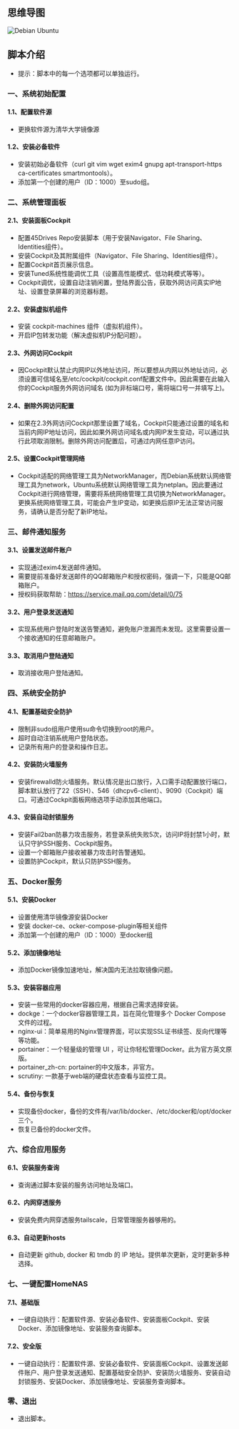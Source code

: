 ## 思维导图  
![Debian Ubuntu](https://github.com/user-attachments/assets/3f83d595-4ccd-4168-9595-dca289e31fcf)

## 脚本介绍
- 提示：脚本中的每一个选项都可以单独运行。
### 一、系统初始配置
#### 1.1、配置软件源
- 更换软件源为清华大学镜像源
#### 1.2、安装必备软件
- 安装初始必备软件（curl git vim wget exim4 gnupg apt-transport-https ca-certificates smartmontools）。  
- 添加第一个创建的用户（ID：1000）至sudo组。
### 二、系统管理面板
#### 2.1、安装面板Cockpit
- 配置45Drives Repo安装脚本（用于安装Navigator、File Sharing、Identities组件）。  
- 安装Cockpit及其附属组件（Navigator、File Sharing、Identities组件）。  
- 配置Cockpit首页展示信息。  
- 安装Tuned系统性能调优工具（设置高性能模式、低功耗模式等等）。  
- Cockpit调优，设置自动注销闲置，登陆界面公告，获取外网访问真实IP地址、设置登录屏幕的浏览器标题。  
#### 2.2、安装虚拟机组件
- 安装 cockpit-machines 组件（虚拟机组件）。  
- 开启IP包转发功能（解决虚拟机IP分配问题）。  
#### 2.3、外网访问Cockpit
- 因Cockpit默认禁止内网IP以外地址访问，所以要想从内网以外地址访问，必须设置可信域名至/etc/cockpit/cockpit.conf配置文件中。因此需要在此输入你的Cockpit服务外网访问域名 (如为非标端口号，需将端口号一并填写上)。
#### 2.4、删除外网访问配置
- 如果在2.3外网访问Cockpit那里设置了域名，Cockpit只能通过设置的域名和当前内网IP地址访问，因此如果外网访问域名或内网IP发生变动，可以通过执行此项取消限制。删除外网访问配置后，可通过内网任意IP访问。
#### 2.5、设置Cockpit管理网络
- Cockpit适配的网络管理工具为NetworkManager，而Debian系统默认网络管理工具为network，Ubuntu系统默认网络管理工具为netplan。因此要通过Cockpit进行网络管理，需要将系统网络管理工具切换为NetworkManager。更换系统网络管理工具，可能会产生IP变动，如更换后原IP无法正常访问服务，请确认是否分配了新IP地址。
### 三、邮件通知服务
#### 3.1、设置发送邮件账户
- 实现通过exim4发送邮件通知。  
- 需要提前准备好发送邮件的QQ邮箱账户和授权密码，强调一下，只能是QQ邮箱账户。  
- 授权码获取帮助：https://service.mail.qq.com/detail/0/75  
#### 3.2、用户登录发送通知
- 实现系统用户登陆时发送告警通知，避免账户泄漏而未发现。这里需要设置一个接收通知的任意邮箱账户。
#### 3.3、取消用户登陆通知
- 取消接收用户登陆通知。
### 四、系统安全防护
#### 4.1、配置基础安全防护
- 限制非sudo组用户使用su命令切换到root的用户。  
- 超时自动注销系统用户登陆状态。  
- 记录所有用户的登录和操作日志。  
#### 4.2、安装防火墙服务
- 安装firewalld防火墙服务。默认情况是出口放行，入口需手动配置放行端口，脚本默认放行了22（SSH）、546（dhcpv6-client）、9090（Cockpit）端口。可通过Cockpit面板网络选项手动添加其他端口。
#### 4.3、安装自动封锁服务
- 安装Fail2ban防暴力攻击服务，若登录系统失败5次，访问IP将封禁1小时，默认只守护SSH服务、Cockpit服务。  
- 设置一个邮箱账户接收被暴力攻击时告警通知。  
- 设置防护Cockpit，默认只防护SSH服务。  
### 五、Docker服务
#### 5.1、安装Docker
- 设置使用清华镜像源安装Docker  
- 安装 docker-ce、ocker-compose-plugin等相关组件  
- 添加第一个创建的用户（ID：1000）至docker组  
#### 5.2、添加镜像地址
- 添加Docker镜像加速地址，解决国内无法拉取镜像问题。
#### 5.3、安装容器应用
- 安装一些常用的docker容器应用，根据自己需求选择安装。  
- dockge：一个docker容器管理工具，旨在简化管理多个 Docker Compose 文件的过程。  
- nginx-ui：简单易用的Nginx管理界面，可以实现SSL证书续签、反向代理等等功能。  
- portainer：一个轻量级的管理 UI ，可让你轻松管理Docker。此为官方英文原版。  
- portainer_zh-cn: portainer的中文版本，非官方。  
- scrutiny: 一款基于web端的硬盘状态查看与监控工具。  
#### 5.4、备份与恢复
- 实现备份docker，备份的文件有/var/lib/docker、/etc/docker和/opt/docker三个。  
- 恢复已备份的docker文件。  
### 六、综合应用服务
#### 6.1、安装服务查询
- 查询通过脚本安装的服务访问地址及端口。
#### 6.2、内网穿透服务
- 安装免费内网穿透服务tailscale，日常管理服务器够用的。
#### 6.3、自动更新hosts
- 自动更新 github, docker 和 tmdb 的 IP 地址。提供单次更新，定时更新多种选择。
### 七、一键配置HomeNAS
#### 7.1、基础版
- 一键自动执行：配置软件源、安装必备软件、安装面板Cockpit、安装Docker、添加镜像地址、安装服务查询脚本。
#### 7.2、安全版
- 一键自动执行：配置软件源、安装必备软件、安装面板Cockpit、设置发送邮件账户、用户登录发送通知、配置基础安全防护、安装防火墙服务、安装自动封锁服务、安装Docker、添加镜像地址、安装服务查询脚本。
### 零、退出
- 退出脚本。
